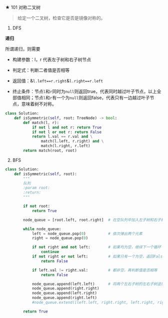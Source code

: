 ★ 101 对称二叉树

> 给定一个二叉树，检查它是否是镜像对称的。

1. DFS

**递归**

所谓递归，则需要

- 构建参数：l，r 代表左子树和右子树节点
- 判定式：判断二者值是否相等
- 返回值：&`l.left==r.right`&`l.right==r.left`

- 终止条件：节点`l`和`r`同时为`null`则返回true，代表同时越过叶子节点，以上全部值相同；节点`l`和`r`有一个为`null`则返回false，代表只有一边越过叶子节点，意味着树不对称。

```python
class Solution:
    def isSymmetric(self, root: TreeNode) -> bool:
        def match(l, r):
            if not l and not r: return True
            if not l or not r: return False
            return l.val == r.val and \
                match(l.left, r.right) and \
                match(l.right, r.left)
        return match(root, root)
```

2. BFS

```python
class Solution:
    def isSymmetric(self, root):
        """
        队列
        :param root:
        :return:
        """

        if not root:
            return True

        node_queue = [root.left, root.right]  # 在空队列中加入左子树和右子树

        while node_queue:
            left = node_queue.pop(0)          # 依次弹出两个元素
            right = node_queue.pop(0)

            if not right and not left:        # 如果均为空，继续下一个循环
                continue
            if not right or not left:         # 如果只有一个为空，返回False
                return False

            if left.val != right.val:         # 都非空，再判断值是否相等
                return False

            node_queue.append(left.left)      # 将两个左右子树的左右子树逆序加入队列
            node_queue.append(right.right)
            node_queue.append(left.right)
            node_queue.append(right.left)
            #node_queue.extend([left.left, right.right, left.right, right.left])   或者用这一句话写

        return True


```

